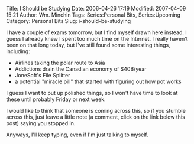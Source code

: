 Title: I Should be Studying
Date: 2006-04-26 17:19
Modified: 2007-04-09 15:21
Author: Wm. Minchin
Tags: Series:Personal Bits, Series:Upcoming
Category: Personal Bits
Slug: i-should-be-studying

I have a couple of exams tomorrow, but I find myself drawn here instead.
I guess I already knew I spent too much time on the Internet. I really
haven't been on that long today, but I've still found some interesting
things, including:

-   Airlines taking the polar route to Asia
-   Addictions drain the Canadian economy of $40B/year
-   JoneSoft's File Splitter
-   a potential "miracle pill" that started with figuring out how pot
    works

I guess I want to put up polished things, so I won't have time to look
at these until probably Friday or next week.

I would like to think that someone is coming across this, so if you
stumble across this, just leave a little note (a comment, click on the
link below this post) saying you stopped in.

Anyways, I'll keep typing, even if I'm just talking to myself.

